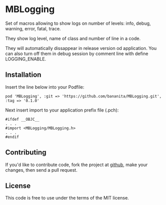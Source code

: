 MBLogging
=========

Set of macros allowing to show logs on number of levels: info, debug, warning, error, fatal, trace.

They show log level, name of class and number of line in a code.

They will automatically dissappear in release version od application. You can also turn off them in debug session by comment line with define LOGGING_ENABLE.

Installation
------------

Insert the line below into your Podfile:

    pod 'MBLogging', :git => 'https://github.com/bananita/MBLogging.git', :tag => '0.1.0'

Next insert import to your application prefix file (.pch):

    #ifdef __OBJC__
    . . .
    #import <MBLogging/MBLogging.h>
    . . .
    #endif

Contributing
------------
If you'd like to contribute code, fork
the project at [github](https://github.com/bananita/mblogging), make your changes,
then send a pull request.

License
-------
This code is free to use under the terms of the MIT license.
